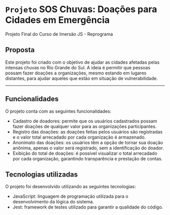 # `Projeto` SOS Chuvas: Doações para Cidades em Emergência

Projeto Final do Curso de Imersão JS - Reprograma

## Proposta

Este projeto foi criado com o objetivo de ajudar as cidades afetadas pelas intensas chuvas no Rio Grande do Sul. A ideia é permitir que pessoas possam fazer doações a organizações, mesmo estando em lugares distantes, para ajudar aqueles que estão em situação de vulnerabilidade.

___

## Funcionalidades

O projeto conta com as seguintes funcionalidades:

- Cadastro de doadores: permite que os usuários cadastrados possam fazer doações de qualquer valor para as organizações participantes.
- Registro das doações: as doações feitas pelos usuários são registradas e o valor total arrecadado por cada organização é armazenado.
- Anonimato das doações: os usuários têm a opção de tornar sua doação anônima, apenas o valor será registrado, sem a identificação do doador.
- Exibição do total de doações: é possível visualizar o total arrecadado por cada organização, garantindo transparência e prestação de contas.

## Tecnologias utilizadas

O projeto foi desenvolvido utilizando as seguintes tecnologias:

- JavaScript: linguagem de programação utilizada para o desenvolvimento da lógica do sistema.
- Jest: framework de testes utilizado para garantir a qualidade do código. 